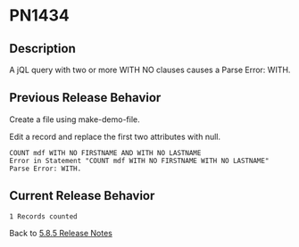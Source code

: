 # PN1434

<PageHeader />

## Description

A jQL query with two or more WITH NO clauses causes a Parse Error: WITH.

## Previous Release Behavior

Create a file using make-demo-file.  

Edit a record and replace the first two attributes with null.

```text
COUNT mdf WITH NO FIRSTNAME AND WITH NO LASTNAME
Error in Statement "COUNT mdf WITH NO FIRSTNAME WITH NO LASTNAME"
Parse Error: WITH.
```

## Current Release Behavior

```text
1 Records counted
```

Back to [5.8.5 Release Notes](./../README.md)

<PageFooter />
